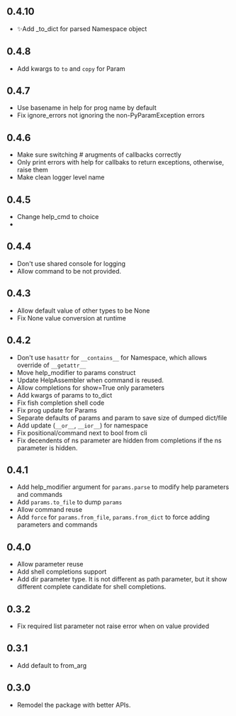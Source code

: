## 0.4.10
- ✨Add _to_dict for parsed Namespace object

## 0.4.8
- Add kwargs to `to` and `copy` for Param

## 0.4.7
- Use basename in help for prog name by default
- Fix ignore_errors not ignoring the non-PyParamException errors

## 0.4.6
- Make sure switching # arugments of callbacks correctly
- Only print errors with help for callbaks to return exceptions, otherwise, raise them
- Make clean logger level name

## 0.4.5
- Change help_cmd to choice
-
## 0.4.4
- Don't use shared console for logging
- Allow command to be not provided.

## 0.4.3
- Allow default value of other types to be None
- Fix None value conversion at runtime

## 0.4.2
- Don't use `hasattr` for `__contains__` for Namespace, which allows override of `__getattr__`
- Move help_modifier to params construct
- Update HelpAssembler when command is reused.
- Allow completions for show=True only parameters
- Add kwargs of params to to_dict
- Fix fish completion shell code
- Fix prog update for Params
- Separate defaults of params and param to save size of dumped dict/file
- Add update (`__or__`, `__ior__`) for namespace
- Fix positional/command next to bool from cli
- Fix decendents of ns parameter are hidden from completions if the ns parameter is hidden.

## 0.4.1
- Add help_modifier argument for `params.parse` to modify help parameters and commands
- Add `params.to_file` to dump `params`
- Allow command reuse
- Add `force` for `params.from_file`, `params.from_dict` to force adding parameters and commands

## 0.4.0
- Allow parameter reuse
- Add shell completions support
- Add dir parameter type. It is not different as path parameter, but it show different complete candidate for shell completions.

## 0.3.2
- Fix required list parameter not raise error when on value provided

## 0.3.1
- Add default to from_arg

## 0.3.0
- Remodel the package with better APIs.
